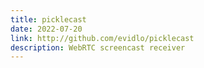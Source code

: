 ```yaml
---
title: picklecast
date: 2022-07-20
link: http://github.com/evidlo/picklecast
description: WebRTC screencast receiver
---
```


